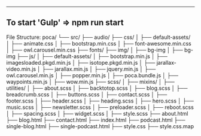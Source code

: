 --------------------------------
To start 'Gulp' => npm run start
--------------------------------

File Structure:
poca/
└── src/
    ├── audio/
    ├── css/
    │   ├── default-assets/
    │   ├── animate.css
    │   ├── bootstrap.min.css
    │   ├── font-awesome.min.css
    │   ├── owl.carousel.min.css
    ├── fonts/
    ├── img/
    │   ├── bg-img
    │   ├── bg-img
    ├── js/
    │   ├── default-assets/
    │   ├── bootstrap.min.js
    │   ├── imagesloaded.pkgd.min.js
    │   ├── isotope.pkgd.min.js
    │   ├── jarallax-video.min.js
    │   ├── jarallax.min.js
    │   ├── jquery.min.js
    │   ├── owl.carousel.min.js
    │   ├── popper.min.js
    │   ├── poca.bundle.js
    │   ├── waypoints.min.js
    │   ├── wow.min.js
    ├── scss/
    │   ├── mixins/
    │   ├── utilities/
    │   ├── about.scss
    │   ├── backtotop.scss
    │   ├── blog.scss
    │   ├── breadcrumb.scss
    │   ├── buttons.scss
    │   ├── contact.scss
    │   ├── footer.scss
    │   ├── header.scss
    │   ├── heading.scss
    │   ├── hero.scss
    │   ├── music.scss
    │   ├── newsletter.scss
    │   ├── preloader.scss
    │   ├── reboot.scss
    │   ├── spacing.scss
    │   ├── widget.scss
    │   ├── style.scss
    ├── about.html
    ├── blog.html
    ├── contact.html
    ├── index.html
    ├── podcast.html
    ├── single-blog.html
    ├── single-podcast.html
    ├── style.css
    ├── style.css.map
